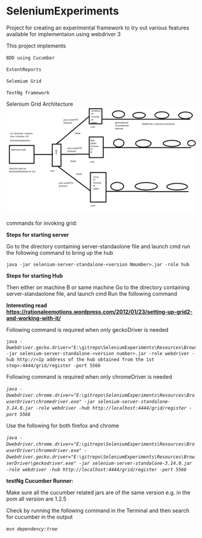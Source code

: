 # SeleniumExperiments


Project for creating an experimental framework to try out various features available for implementaion using webdriver 3
 
This project implements

`BDD using Cucumber`

`ExtentReports`

`Selemium Grid`

`TestNg framework`

Selenium Grid Architecture
![Alt text](Resources/images/GridArchitecture.jpg?raw=true "Selenium Grid Architecture")

commands for invoking grid:

**Steps for starting server**

Go to the directory containing server-standaolone file and launch cmd
run the following command to bring up the hub

    java -jar selenium-server-standalone-<version Nmumber>.jar -role hub

**Steps for starting Hub**

Then either on machine B or same machine Go to the directory containing server-standaolone file, and launch cmd
Run the following command


    
**Interesting read
    https://rationaleemotions.wordpress.com/2012/01/23/setting-up-grid2-and-working-with-it/**

Following command is required when only geckoDriver is needed

    java -Dwebdriver.gecko.driver="E:\gitrepo\SeleniumExperiments\Resources\BrowserDriver\geckodriver.exe" -jar selenium-server-standalone-<version number>.jar -role webdriver -hub http://<Ip address of the hub obtained from the 1st step>:4444/grid/register -port 5566

Following command is required when only chromeDriver is needed

_`java -Dwebdriver.chrome.driver="E:\gitrepo\SeleniumExperiments\Resources\BrowserDriver\chromedriver.exe" -jar selenium-server-standalone-3.14.0.jar -role webdriver -hub http://localhost:4444/grid/register -port 5566`_

Use the following for both firefox and chrome

_`java -Dwebdriver.chrome.driver="E:\gitrepo\SeleniumExperiments\Resources\BrowserDriver\chromedriver.exe" -Dwebdriver.gecko.driver="E:\gitrepo\SeleniumExperiments\Resources\BrowserDriver\geckodriver.exe" -jar selenium-server-standalone-3.14.0.jar -role webdriver -hub http://localhost:4444/grid/register -port 5566 `_


**testNg Cucumber Runner:**

Make sure all the cucumber related jars are of the same version
e.g. in the pom all version are 1.2.5
 
Check by running the following command in the Terminal and then search for cucumber in the output

_`mvn dependency:tree`_